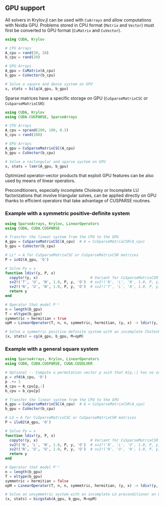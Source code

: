 ## GPU support

All solvers in Krylov.jl can be used with `CuArrays` and allow computations with Nvidia GPU. Problems stored in CPU format (`Matrix` and `Vector`) must first be converted to GPU format (`CuMatrix` and `CuVector`).

```julia
using CUDA, Krylov

# CPU Arrays
A_cpu = rand(20, 20)
b_cpu = rand(20)

# GPU Arrays
A_gpu = CuMatrix(A_cpu)
b_gpu = CuVector(b_cpu)

# Solve a square and dense system on GPU
x, stats = bilq(A_gpu, b_gpu)
```

Sparse matrices have a specific storage on GPU (`CuSparseMatrixCSC` or `CuSparseMatrixCSR`):

```julia
using CUDA, Krylov
using CUDA.CUSPARSE, SparseArrays

# CPU Arrays
A_cpu = sprand(200, 100, 0.3)
b_cpu = rand(200)

# GPU Arrays
A_gpu = CuSparseMatrixCSC(A_cpu)
b_gpu = CuVector(b_cpu)

# Solve a rectangular and sparse system on GPU
x, stats = lsmr(A_gpu, b_gpu)
```

Optimized operator-vector products that exploit GPU features can be also used by means of linear operators.

Preconditioners, especially incomplete Cholesky or Incomplete LU factorizations that involve triangular solves,
can be applied directly on GPU thanks to efficient operators that take advantage of CUSPARSE routines.

### Example with a symmetric positive-definite system

```julia
using SparseArrays, Krylov, LinearOperators
using CUDA, CUDA.CUSPARSE

# Transfer the linear system from the CPU to the GPU
A_gpu = CuSparseMatrixCSC(A_cpu)  # A = CuSparseMatrixCSR(A_cpu)
b_gpu = CuVector(b_cpu)

# LLᴴ ≈ A for CuSparseMatrixCSC or CuSparseMatrixCSR matrices
P = ic02(A_gpu, 'O')

# Solve Py = x
function ldiv!(y, P, x)
  copyto!(y, x)                        # Variant for CuSparseMatrixCSR
  sv2!('T', 'U', 'N', 1.0, P, y, 'O')  # sv2!('N', 'L', 'N', 1.0, P, y, 'O')
  sv2!('N', 'U', 'N', 1.0, P, y, 'O')  # sv2!('T', 'L', 'N', 1.0, P, y, 'O')
  return y
end

# Operator that model P⁻¹
n = length(b_gpu)
T = eltype(b_gpu)
symmetric = hermitian = true
opM = LinearOperator(T, n, n, symmetric, hermitian, (y, x) -> ldiv!(y, P, x))

# Solve a symmetric positive definite system with an incomplete Cholesky preconditioner on GPU
(x, stats) = cg(A_gpu, b_gpu, M=opM)
```

### Example with a general square system

```julia
using SparseArrays, Krylov, LinearOperators
using CUDA, CUDA.CUSPARSE, CUDA.CUSOLVER

# Optional -- Compute a permutation vector p such that A[p,:] has no zero diagonal
p = zfd(A_cpu, 'O')
p .+= 1
A_cpu = A_cpu[p,:]
b_cpu = b_cpu[p]

# Transfer the linear system from the CPU to the GPU
A_gpu = CuSparseMatrixCSC(A_cpu)  # A = CuSparseMatrixCSR(A_cpu)
b_gpu = CuVector(b_cpu)

# LU ≈ A for CuSparseMatrixCSC or CuSparseMatrixCSR matrices
P = ilu02(A_gpu, 'O')

# Solve Py = x
function ldiv!(y, P, x)
  copyto!(y, x)                        # Variant for CuSparseMatrixCSR
  sv2!('N', 'L', 'N', 1.0, P, y, 'O')  # sv2!('N', 'L', 'U', 1.0, P, y, 'O')
  sv2!('N', 'U', 'U', 1.0, P, y, 'O')  # sv2!('N', 'U', 'N', 1.0, P, y, 'O')
  return y
end

# Operator that model P⁻¹
n = length(b_gpu)
T = eltype(b_gpu)
symmetric = hermitian = false
opM = LinearOperator(T, n, n, symmetric, hermitian, (y, x) -> ldiv!(y, P, x))

# Solve an unsymmetric system with an incomplete LU preconditioner on GPU
(x, stats) = bicgstab(A_gpu, b_gpu, M=opM)
```
